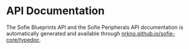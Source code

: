 # API Documentation

The Sofie Blueprints API and the Sofie Peripherals API documentation is automatically generated and available through
[nrkno.github.io/sofie-core/typedoc](https://nrkno.github.io/sofie-core/typedoc).
